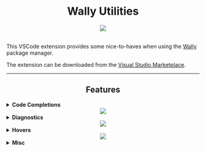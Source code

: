 <!-- Disable lint that disallows html -->
<!-- markdownlint-disable MD033 -->

<h1 align="center">Wally Utilities</h1>

<div align="center">
<img src="https://vsmarketplacebadge.apphb.com/version/filiptibell.wally-utilities.svg"/>
</div>

<br>

This VSCode extension provides some nice-to-haves when using the [Wally](https://wally.run) package manager.

The extension can be downloaded from the [Visual Studio Marketplace](https://marketplace.visualstudio.com/items?itemName=filiptibell.wally-utilities).

----

<h2 align="center">Features</h2>

<!--- Code Completions --->
<details>
<summary><b>Code Completions</b></summary>
<br>

<i>Autocomplete for dependencies</i>

- Package authors (scopes)
- Package names
- Package versions, including prereleases

</details>

<div align="center">
<img src="assets/images/CodeCompletions.png"/>
</div>

<!--- Diagnostics --->
<details>
<summary><b>Diagnostics</b></summary>
<br>

<i>Diagnostics for dependencies and package fields, including but not limited to:</i>

- Incomplete dependency (Author / name / version is missing)
- Invalid dependency (Author / name / version does not exist)
- Incorrect dependency realm
- A newer version of a package is available

</details>

<div align="center">
<img src="assets/images/Diagnostics.png"/>
</div>

<!--- Hovers --->
<details>
<summary><b>Hovers</b></summary>
<br>

<i>Information about a package on hover, including:</i>

- Package author(s), name, and description
- Direct links to readme & changelog, if the package is downloaded
- Direct link to the package on the official [wally.run](https://wally.run) page

</details>

<div align="center">
<img src="assets/images/Hovers.png"/>
</div>

<!--- Misc --->
<details>
<summary><b>Misc</b></summary>
<br>

<i>Miscellaneous notes and extra features</i>

- Fully supports any number of fallback registries, in addition to the [public registry](https://github.com/UpliftGames/wally-index)
- Adds the TOML language to the `wally.lock` file, giving it proper syntax highlighting
- The theme used in the screenshots above is [One Dark Pro](https://marketplace.visualstudio.com/items?itemName=zhuangtongfa.Material-theme)

</details>
